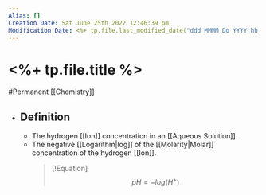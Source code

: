 ```yaml
---
Alias: []
Creation Date: Sat June 25th 2022 12:46:39 pm 
Modification Date: <%+ tp.file.last_modified_date("ddd MMMM Do YYYY hh:mm:ss a") %>
---
```

# <%+ tp.file.title %>
#Permanent [[Chemistry]]

- ## Definition
	- The hydrogen [[Ion]] concentration in an [[Aqueous Solution]].
	- The negative [[Logarithm|log]] of the [[Molarity|Molar]] concentration of the hydrogen [[Ion]].
	  > [!Equation]
	  > $$pH=-log(H^+)$$